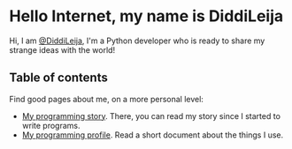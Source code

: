 # Hello Internet, my name is DiddiLeija

Hi, I am [@DiddiLeija](http://github.com/diddileija), I'm a Python developer who is ready to
share my strange ideas with the world!

## Table of contents

Find good pages about me, on a more personal level:

- [My programming story](http://diddileija.github.io/my_story). There, you can read my story since I started to write programs.
- [My programming profile](http://diddileija.github.io/profile). Read a short document about the things I use.

